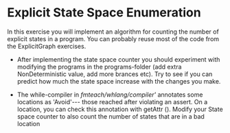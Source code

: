 

# Explicit State Space Enumeration  

In this exercise you will implement  an algorithm for counting the
number of explicit states in  a program. You can probably reuse most
of the code from the ExplicitGraph exercises.

- After implementing the state space counter you should experiment
  with modifying the programs in the programs-folder (add extra
  NonDeterministic value, add more brances etc). Try to see if you can
  predict how much the state space increase with the changes you make.

- The while-compiler in _fmteach/whlang/compiler'_ annotates some locations as 'Avoid'--- those reached after violating an assert. On a location, you can check this annotation with getAttr (). Modify your State space counter to also count the number of states that are in a bad location 

